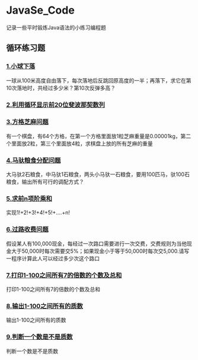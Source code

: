 # JavaSe_Code
记录一些平时锻炼Java语法的小练习编程题

## 循环练习题
### [1.小球下落](https://github.com/XingYu9902/JavaSe_Code/blob/master/practiceDemo/src/Demo1.java)
一球从100米高度自由落下，每次落地后反跳回原高度的一半；再落下，求它在第10次落地时，共经过多少米？第10次反弹多高？

### [2.利用循环显示前20位斐波那契数列](https://github.com/XingYu9902/JavaSe_Code/blob/master/practiceDemo/src/Demo2.java)

### [3.方格芝麻问题](https://github.com/XingYu9902/JavaSe_Code/blob/master/practiceDemo/src/Demo3.java)
有一个棋盘，有64个方格，在第一个方格里面放1粒芝麻重量是0.00001kg，第二个里面放2粒，第三个里面放4粒，求棋盘上放的所有芝麻的重量

### [4.马驮粮食分配问题](https://github.com/XingYu9902/JavaSe_Code/blob/master/practiceDemo/src/Demo4.java)
大马驮2石粮食，中马驮1石粮食，两头小马驮一石粮食，要用100匹马，驮100石粮食，输出所有可行的调配方式？

### [5.求前n项阶乘和](https://github.com/XingYu9902/JavaSe_Code/blob/master/practiceDemo/src/Demo5.java)
实现1!+2!+3!+4!+5!+....+n!

### [6.过路收费问题](https://github.com/XingYu9902/JavaSe_Code/blob/master/practiceDemo/src/Demo6.java)
假设某人有100,000现金，每经过一次路口需要进行一次交费，交费规则为当他现金大于50,000时每次需要交5%；如果现金小于等于50,000时每次交5,000.请写一程序计算此人可以经过多少次这个路口

### [7.打印1-100之间所有7的倍数的个数及总和](https://github.com/XingYu9902/JavaSe_Code/blob/master/practiceDemo/src/Demo7.java)
打印1-100之间所有7的倍数的个数及总和

### [8.输出1-100之间所有的质数](https://github.com/XingYu9902/JavaSe_Code/blob/master/practiceDemo/src/Demo8.java)
输出1-100之间所有的质数

### [9.判断一个数是不是质数](https://github.com/XingYu9902/JavaSe_Code/blob/master/practiceDemo/src/Demo9.java)
判断一个数是不是质数
